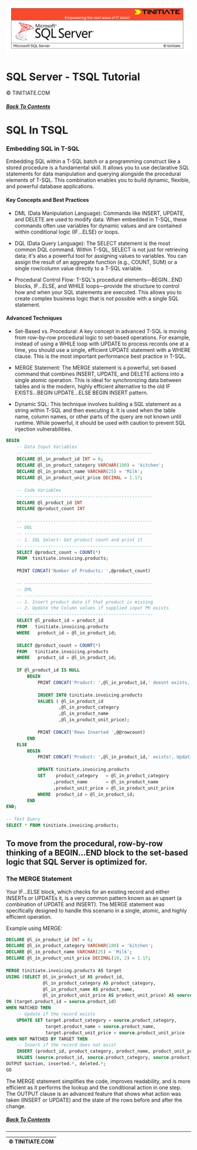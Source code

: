 ![SQL Server Tinitiate Image](../sqlserver-sql/sqlserver.png)

# SQL Server - TSQL Tutorial
&copy; TINITIATE.COM

##### [Back To Contents](./README.md)

# SQL In TSQL
### Embedding SQL in T-SQL
Embedding SQL within a T-SQL batch or a programming construct like a stored procedure is a fundamental skill. It allows you to use declarative SQL statements for data manipulation and querying alongside the procedural elements of T-SQL. This combination enables you to build dynamic, flexible, and powerful database applications.

#### Key Concepts and Best Practices
* DML (Data Manipulation Language): Commands like INSERT, UPDATE, and DELETE are used to modify data. When embedded in T-SQL, these commands often use variables for dynamic values and are contained within conditional logic (IF...ELSE) or loops.

* DQL (Data Query Language): The SELECT statement is the most common DQL command. Within T-SQL, SELECT is not just for retrieving data; it's also a powerful tool for assigning values to variables. You can assign the result of an aggregate function (e.g., COUNT, SUM) or a single row/column value directly to a T-SQL variable.

* Procedural Control Flow: T-SQL's procedural elements—BEGIN...END blocks, IF...ELSE, and WHILE loops—provide the structure to control how and when your SQL statements are executed. This allows you to create complex business logic that is not possible with a single SQL statement.

#### Advanced Techniques
* Set-Based vs. Procedural: A key concept in advanced T-SQL is moving from row-by-row procedural logic to set-based operations. For example, instead of using a WHILE loop with UPDATE to process records one at a time, you should use a single, efficient UPDATE statement with a WHERE clause. This is the most important performance best practice in T-SQL.

* MERGE Statement: The MERGE statement is a powerful, set-based command that combines INSERT, UPDATE, and DELETE actions into a single atomic operation. This is ideal for synchronizing data between tables and is the modern, highly efficient alternative to the old IF EXISTS...BEGIN UPDATE...ELSE BEGIN INSERT pattern.

* Dynamic SQL: This technique involves building a SQL statement as a string within T-SQL and then executing it. It is used when the table name, column names, or other parts of the query are not known until runtime. While powerful, it should be used with caution to prevent SQL injection vulnerabilities.
  
```sql
BEGIN
    -- Data Input Variables
    -- -------------------------------------------------
    DECLARE @l_in_product_id INT = 6;
    DECLARE @l_in_product_category VARCHAR(100) = 'kitchen';
    DECLARE @l_in_product_name VARCHAR(25) = 'Milk';
    DECLARE @l_in_product_unit_price DECIMAL = 1.17;

    -- Code Variables
    -- -------------------------------------------------
    DECLARE @l_product_id INT
    DECLARE @product_count INT

    -- -------------------------------------------------
    -- DQL
    -- -------------------------------------------------
    -- 1. SQL Select: Get product count and print it
    -- -------------------------------------------------
    SELECT @product_count = COUNT(*) 
    FROM  tinitiate.invoicing.products;

    PRINT CONCAT('Number of Products: ',@product_count)

    -- -------------------------------------------------
    -- DML
    -- -------------------------------------------------
    -- 1. Insert product data if that product is missing
    -- 2. Update the Column values if supplied input PK exists
    -- -------------------------------------------------
    SELECT @l_product_id = product_id
    FROM   tinitiate.invoicing.products
    WHERE   product_id = @l_in_product_id;

    SELECT @product_count = COUNT(*)
    FROM   tinitiate.invoicing.products
    WHERE   product_id = @l_in_product_id;

    IF @l_product_id IS NULL
        BEGIN
            PRINT CONCAT('Product: ',@l_in_product_id,' doesnt exists, Adding it NOW!')

            INSERT INTO tinitiate.invoicing.products
            VALUES ( @l_in_product_id
                    ,@l_in_product_category
                    ,@l_in_product_name
                    ,@l_in_product_unit_price);

            PRINT CONCAT('Rows Inserted ',@@rowcount)                         
        END
    ELSE
        BEGIN
            PRINT CONCAT('Product: ',@l_in_product_id,' exists!, Updating the new values')
    
            UPDATE tinitiate.invoicing.products
            SET    product_category   = @l_in_product_category
                  ,product_name       = @l_in_product_name
                  ,product_unit_price = @l_in_product_unit_price
            WHERE  product_id = @l_in_product_id;
        END
END;

-- Test Query
SELECT * FROM tinitiate.invoicing.products;
```

## To move from the procedural, row-by-row thinking of a BEGIN...END block to the set-based logic that SQL Server is optimized for.

### The MERGE Statement
Your IF...ELSE block, which checks for an existing record and either INSERTs or UPDATEs it, is a very common pattern known as an upsert (a combination of UPDATE and INSERT). The MERGE statement was specifically designed to handle this scenario in a single, atomic, and highly efficient operation.

Example using MERGE:

```sql
DECLARE @l_in_product_id INT = 6;
DECLARE @l_in_product_category VARCHAR(100) = 'kitchen';
DECLARE @l_in_product_name VARCHAR(25) = 'Milk';
DECLARE @l_in_product_unit_price DECIMAL(10, 2) = 1.17;

MERGE tinitiate.invoicing.products AS target
USING (SELECT @l_in_product_id AS product_id,
              @l_in_product_category AS product_category,
              @l_in_product_name AS product_name,
              @l_in_product_unit_price AS product_unit_price) AS source
ON (target.product_id = source.product_id)
WHEN MATCHED THEN
    -- Update if the record exists
    UPDATE SET target.product_category = source.product_category,
               target.product_name = source.product_name,
               target.product_unit_price = source.product_unit_price
WHEN NOT MATCHED BY TARGET THEN
    -- Insert if the record does not exist
    INSERT (product_id, product_category, product_name, product_unit_price)
    VALUES (source.product_id, source.product_category, source.product_name, source.product_unit_price)
OUTPUT $action, inserted.*, deleted.*;
GO
```

The MERGE statement simplifies the code, improves readability, and is more efficient as it performs the lookup and the conditional action in one step. The OUTPUT clause is an advanced feature that shows what action was taken (INSERT or UPDATE) and the state of the rows before and after the change.


##### [Back To Contents](./README.md)
***
| &copy; TINITIATE.COM |
|----------------------|
